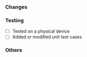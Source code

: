 ### Changes
<!-- Please describe your changes to provide additional context. -->

### Testing
- [ ] Tested on a physical device
- [ ] Added or modified unit test cases

### Others
<!--
- Resolves #0
- Links to #0
-->
